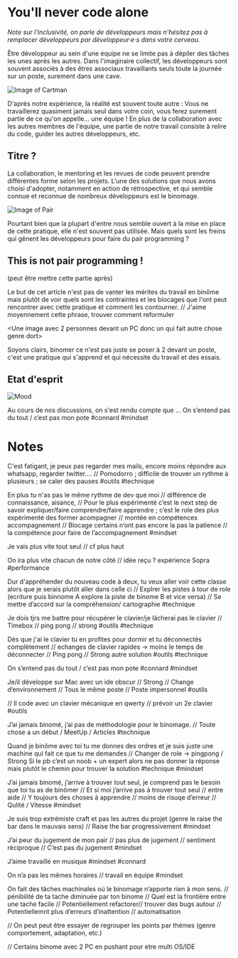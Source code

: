 # You'll never code alone

_Note sur l'inclusivité, on parle de développeurs mais n'hésitez pas à remplacer développeurs par développeur·e·s dans votre cerveau._

<!-- https://media.giphy.com/media/3o6UBbsOZ3co6fJHLG/giphy.gif -->

Être développeur au sein d'une équipe ne se limite pas à dépiler des tâches les unes après les autres. 
Dans l'imaginaire collectif, les développeurs sont souvent associés à des êtres associaux travaillants seuls toute la journée sur un poste, surement dans une cave.

![Image of Cartman](https://i.ytimg.com/vi/2aDgH-_G4h0/maxresdefault.jpg)
<!-- _une des 2 images au choix_ https://i.ytimg.com/vi/2aDgH-_G4h0/maxresdefault.jpg -->
<!-- http://comedycentral.mtvnimages.com/images/shows/south-park/clip-thumbnails/season-10/1008/south-park-s10e08c05-the-slaughter-16x9.jpg -->
<!-- https://i.ytimg.com/vi/2aDgH-_G4h0/maxresdefault.jpg -->

D'après notre expérience, la réalité est souvent toute autre : Vous ne travaillerez quasiment jamais seul dans votre coin, vous ferez surement partie de ce qu'on appelle... une équipe !
En plus de la collaboration avec les autres membres de l'équipe, une partie de notre travail consiste à relire du code, guider les autres développeurs, etc.

## Titre ? 

La collaboration, le mentoring et les revues de code peuvent prendre différentes forme selon les projets. L'une des solutions que nous avons choisi d'adopter, notamment en action de rétrospective, et qui semble connue et reconnue de nombreux développeurs est le binomage.

![Image of Pair](https://developer.atlassian.com/blog/2015/05/try-pair-programming/images/the-noob.jpg)


Pourtant bien que la plupart d'entre nous semble ouvert à la mise en place de cette pratique, elle n'est souvent pas utilisée. Mais quels sont les freins qui gênent les développeurs pour faire du pair programming ?

## This is not pair programming ! 
(peut être mettre cette partie après)

Le but de cet article n'est pas de vanter les mérites du travail en binôme mais plutôt de voir quels sont les contraintes et les blocages que l'ont peut rencontrer avec cette pratique et comment les contourner. // J'aime moyennement cette phrase, trouver comment reformuler

<Une image avec 2 personnes devant un PC donc un qui fait autre chose genre dort>

Soyons clairs, binomer ce n'est pas juste se poser à 2 devant un poste, c'est une pratique qui s'apprend et qui nécessite du travail et des essais.

## Etat d'esprit

![Mood](https://memegenerator.net/img/instances/500x/81131975/of-course-id-love-to-work-with-you-but-im-not-in-the-mood.jpg)

Au cours de nos discussions, on s'est rendu compte que ...
On s’entend pas du tout / c’est pas mon pote #connard #mindset



# Notes
C'est fatigant, je peux pas regarder mes mails, encore moins répondre aux whatsapp,
regarder twitter…. // Pomodorro ; difficile de trouver un rythme à plusieurs ; se caler des
pauses #outils #technique

En plus tu n'as pas le même rythme de dev que moi // différence de connaissance, aisance,
// Pour le plus expérimenté c’est le next step de savoir expliquer/faire comprendre/faire
apprendre ; c’est le role des plus expérimenté des former acompagner // montée en
compétences accompagnement
// Blocage certains n’ont pas encore la pas la patience // la compétence pour faire de
l’accompagnement #mindset

Je vais plus vite tout seul // cf plus haut

On ira plus vite chacun de notre côté // idée reçu ? expérience Sopra #performance

Dur d'appréhender du nouveau code à deux, tu veux aller voir cette classe alors que je
serais plutôt aller dans celle ci // Explrer les pistes à tour de role (ecriture puis binnome A
explore la piste de binome B et vice versa) // Se mettre d’accord sur la compréhension/
cartographie #technique

Je dois tjrs me battre pour récupérer le clavier/je lâcherai pas le clavier // Timebox // ping
pong // strong #outils #technique

Dès que j'ai le clavier tu en profites pour dormir et tu déconnectés complètement // echanges
de clavier rapides -> moins le temps de déconnecter // Ping pong // Strong autre solution
#outils #technique

On s’entend pas du tout / c’est pas mon pote #connard #mindset

Je/il développe sur Mac avec un ide obscur // Strong // Change d’environnement // Tous le
même poste // Poste impersonnel #outils

// Il code avec un clavier mécanique en qwerty // prévoir un 2e clavier #outils

J’ai jamais binomé, j’ai pas de méthodologie pour le binomage. // Toute chose a un début /
MeetUp / Articles #technique

Quand je binôme avec toi tu me donnes des ordres et je suis juste une machine qui fait ce
que tu me demandes // Changer de role -> pingpong / Strong
Si le pb c’est un noob + un expert alors ne pas donner la réponse mais plutôt le chemin pour
trouver la solution #technique #mindset

J’ai jamais binomé, j’arrive à trouver tout seul, je comprend pas le besoin que toi tu as de
binômer // Et si moi j’arrive pas à trouver tout seul // entre aide // Y toujours des choses à
apprendre // moins de risuqe d’erreur // Qulité / Vitesse #mindset

Je suis trop extrémiste craft et pas les autres du projet (genre le raise the bar dans le
mauvais sens) // Raise the bar progressivement #mindset

J’ai peur du jugement de mon pair // pas plus de jugement // sentiment réciproque // C’est
pas du jugement #mindset

J’aime travaillé en musique #mindset #connard

On n’a pas les mêmes horaires // travail en équipe #mindset

On fait des tâches machinales où le binomage n’apporte rien à mon sens. // pénibilité de ta
tache diminuée par ton binome // Quel est la frontière entre une tache facile //
Potentiellement refactorer// trouver des bugs autour // Potentiellemnt plus d’erreurs
d’inattention // automatisation

// On peut peut être essayer de regrouper les points par thèmes (genre comportement,
adaptation, etc.)

// Certains binome avec 2 PC en pushant pour etre multi OS/IDE
